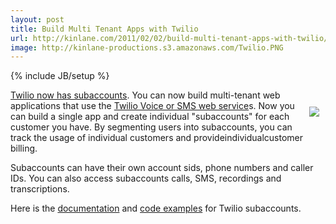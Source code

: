 ```yaml
---
layout: post
title: Build Multi Tenant Apps with Twilio
url: http://kinlane.com/2011/02/02/build-multi-tenant-apps-with-twilio/
image: http://kinlane-productions.s3.amazonaws.com/Twilio.PNG
---
```

{% include JB/setup %}
<p>
     <a href="http://blog.twilio.com/2011/02/announcing-twilio-subaccounts.html" target="_blank">Twilio now has subaccounts</a>. You can now build multi-tenant web applications that use the <a href="http://www.twilio.com/" target="_blank">Twilio Voice or SMS web service</a>s. <a href="http://www.twilio.com/" target="_blank"><img style="padding: 10px;" src="http://kinlane-productions.s3.amazonaws.com/Twilio.PNG"  align="right" /></a> Now you can build a single app and create individual "subaccounts" for each customer you have. By segmenting users into subaccounts, you can track the usage of individual customers and provideindividualcustomer billing.
</p>

<p>
     Subaccounts can have their own account sids, phone numbers and caller IDs. You can also access subaccounts calls, SMS, recordings and transcriptions.
</p>

<p>
     Here is the <a href="http://www.twilio.com/docs/api/2010-04-01/rest/subaccounts" target="_blank">documentation</a> and <a href="http://www.twilio.com/docs/howto/subaccounts" target="_blank">code examples</a> for Twilio subaccounts.
</p>